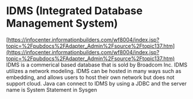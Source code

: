 # IDMS (Integrated Database Management System)
[https://infocenter.informationbuilders.com/wf8004/index.jsp?topic=%2Fpubdocs%2FAdapter_Admin%2Fsource%2Ftopic137.htm](https://infocenter.informationbuilders.com/wf8004/index.jsp?topic=%2Fpubdocs%2FAdapter_Admin%2Fsource%2Ftopic137.htm)      
IDMS is a commerical based database that is sold by Broadcom Inc. IDMS utilizes a network modeling. IDMS can be hosted in many ways such as embedding, and allows users to host their own network but does not support cloud. Java can connect to IDMS by using a JDBC and the server name is System Statement in Sysgen